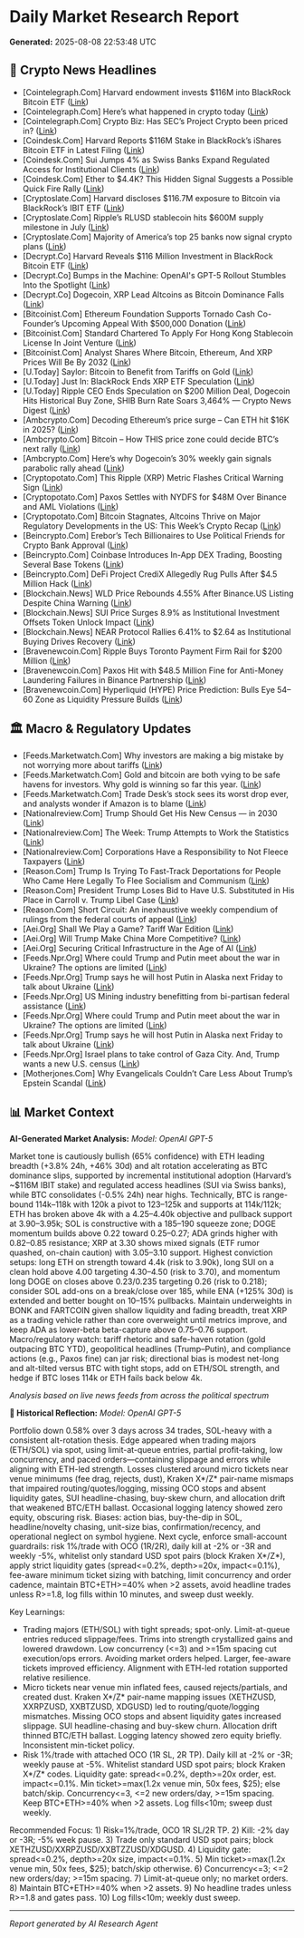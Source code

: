 # Daily Market Research Report
**Generated:** 2025-08-08 22:53:48 UTC

## 📰 Crypto News Headlines
- [Cointelegraph.Com] Harvard endowment invests $116M into BlackRock Bitcoin ETF ([Link](https://cointelegraph.com/news/harvard-endowment-blackrock-bitcoin-etf?utm_source=rss_feed&utm_medium=rss&utm_campaign=rss_partner_inbound))
- [Cointelegraph.Com] Here’s what happened in crypto today ([Link](https://cointelegraph.com/news/what-happened-in-crypto-today?utm_source=rss_feed&utm_medium=rss&utm_campaign=rss_partner_inbound))
- [Cointelegraph.Com] Crypto Biz: Has SEC’s Project Crypto been priced in? ([Link](https://cointelegraph.com/news/crypto-biz-has-sec-s-project-crypto-been-priced-in?utm_source=rss_feed&utm_medium=rss&utm_campaign=rss_partner_inbound))
- [Coindesk.Com] Harvard Reports $116M Stake in BlackRock’s iShares Bitcoin ETF in Latest Filing ([Link](https://www.coindesk.com/business/2025/08/08/harvard-reports-usd116m-stake-in-blackrock-s-ishares-bitcoin-etf-in-latest-filing))
- [Coindesk.Com] Sui Jumps 4% as Swiss Banks Expand Regulated Access for Institutional Clients ([Link](https://www.coindesk.com/markets/2025/08/08/sui-jumps-4-as-swiss-banks-expand-regulated-access-for-institutional-clients))
- [Coindesk.Com] Ether to $4.4K? This Hidden Signal Suggests a Possible Quick Fire Rally ([Link](https://www.coindesk.com/markets/2025/08/08/ether-to-usd4-4k-this-hidden-signal-suggests-a-possible-quick-fire-rally))
- [Cryptoslate.Com] Harvard discloses $116.7M exposure to Bitcoin via BlackRock’s IBIT ETF ([Link](https://cryptoslate.com/harvard-discloses-116-7m-exposure-to-bitcoin-via-blackrocks-ibit-etf/))
- [Cryptoslate.Com] Ripple’s RLUSD stablecoin hits $600M supply milestone in July ([Link](https://cryptoslate.com/ripples-rlusd-stablecoin-hits-600m-supply-milestone-in-july/))
- [Cryptoslate.Com] Majority of America’s top 25 banks now signal crypto plans ([Link](https://cryptoslate.com/majority-of-americas-top-25-banks-now-signal-crypto-plans/))
- [Decrypt.Co] Harvard Reveals $116 Million Investment in BlackRock Bitcoin ETF ([Link](https://decrypt.co/334366/harvard-116-million-blackrock-bitcoin-etf))
- [Decrypt.Co] Bumps in the Machine: OpenAI's GPT-5 Rollout Stumbles Into the Spotlight ([Link](https://decrypt.co/334358/openai-gpt-5-rollout-stumbles-spotlight))
- [Decrypt.Co] Dogecoin, XRP Lead Altcoins as Bitcoin Dominance Falls ([Link](https://decrypt.co/334343/dogecoin-xrp-lead-altcoins-bitcoin-dominance-falls))
- [Bitcoinist.Com] Ethereum Foundation Supports Tornado Cash Co-Founder’s Upcoming Appeal With $500,000 Donation ([Link](https://bitcoinist.com/ethereum-foundation-tornado-cash-co-founders-appeal/))
- [Bitcoinist.Com] Standard Chartered To Apply For Hong Kong Stablecoin License In Joint Venture ([Link](https://bitcoinist.com/standard-chartered-hong-kong-stablecoin-license/))
- [Bitcoinist.Com] Analyst Shares Where Bitcoin, Ethereum, And XRP Prices Will Be By 2032 ([Link](https://bitcoinist.com/bitcoin-ethereum-and-xrp-prices/))
- [U.Today] Saylor: Bitcoin to Benefit from Tariffs on Gold ([Link](https://u.today/saylor-bitcoin-to-benefit-from-tariffs-on-gold))
- [U.Today] Just In: BlackRock Ends XRP ETF Speculation ([Link](https://u.today/just-in-blackrock-ends-xrp-etf-speculation))
- [U.Today] Ripple CEO Ends Speculation on $200 Million Deal, Dogecoin Hits Historical Buy Zone, SHIB Burn Rate Soars 3,464% — Crypto News Digest ([Link](https://u.today/ripple-ceo-ends-speculation-on-200-million-deal-dogecoin-hits-historical-buy-zone-shib-burn-rate))
- [Ambcrypto.Com] Decoding Ethereum’s price surge – Can ETH hit $16K in 2025? ([Link](https://ambcrypto.com/decoding-ethereums-price-surge-can-eth-hit-16k-by-2025/))
- [Ambcrypto.Com] Bitcoin – How THIS price zone could decide BTC’s next rally ([Link](https://ambcrypto.com/bitcoin-how-this-price-zone-could-decide-btcs-next-rally/))
- [Ambcrypto.Com] Here’s why Dogecoin’s 30% weekly gain signals parabolic rally ahead ([Link](https://ambcrypto.com/heres-why-dogecoins-30-weekly-gain-signals-parabolic-rally-ahead/))
- [Cryptopotato.Com] This Ripple (XRP) Metric Flashes Critical Warning Sign ([Link](https://cryptopotato.com/this-ripple-xrp-metric-flashes-critical-warning-sign/))
- [Cryptopotato.Com] Paxos Settles with NYDFS for $48M Over Binance and AML Violations ([Link](https://cryptopotato.com/paxos-settles-with-nydfs-for-48m-over-binance-and-aml-violations/))
- [Cryptopotato.Com] Bitcoin Stagnates, Altcoins Thrive on Major Regulatory Developments in the US: This Week’s Crypto Recap ([Link](https://cryptopotato.com/bitcoin-stagnates-altcoins-thrive-on-major-regulatory-developments-in-the-us-this-weeks-crypto-recap/))
- [Beincrypto.Com] Erebor’s Tech Billionaires to Use Political Friends for Crypto Bank Approval ([Link](https://beincrypto.com/crypto-bank-erebor-occ-approval-rumors/))
- [Beincrypto.Com] Coinbase Introduces In-App DEX Trading, Boosting Several Base Tokens ([Link](https://beincrypto.com/coinbase-dex-integration-base-tokens/))
- [Beincrypto.Com] DeFi Project CrediX Allegedly Rug Pulls After $4.5 Million Hack ([Link](https://beincrypto.com/credix-defi-exit-scam-after-hack/))
- [Blockchain.News] WLD Price Rebounds 4.55% After Binance.US Listing Despite China Warning ([Link](https://Blockchain.News/news/20250808-wld-price-rebounds-455-after-binanceus-listing-despite-china-warning))
- [Blockchain.News] SUI Price Surges 8.9% as Institutional Investment Offsets Token Unlock Impact ([Link](https://Blockchain.News/news/20250808-sui-price-surges-89-as-institutional-investment-offsets-token-unlock))
- [Blockchain.News] NEAR Protocol Rallies 6.41% to $2.64 as Institutional Buying Drives Recovery ([Link](https://Blockchain.News/news/20250808-near-protocol-rallies-641-to-264-as-institutional-buying-drives))
- [Bravenewcoin.Com] Ripple Buys Toronto Payment Firm Rail for $200 Million ([Link](https://bravenewcoin.com/insights/ripple-buys-toronto-payment-firm-rail-for-200-million))
- [Bravenewcoin.Com] Paxos Hit with $48.5 Million Fine for Anti-Money Laundering Failures in Binance Partnership ([Link](https://bravenewcoin.com/insights/paxos-hit-with-48-5-million-fine-for-anti-money-laundering-failures-in-binance-partnership))
- [Bravenewcoin.Com] Hyperliquid (HYPE) Price Prediction: Bulls Eye $54–$60 Zone as Liquidity Pressure Builds ([Link](https://bravenewcoin.com/insights/hyperliquid-hype-price-prediction-bulls-eye-54-60-zone-as-liquidity-pressure-builds))

## 🏛️ Macro & Regulatory Updates
- [Feeds.Marketwatch.Com] Why investors are making a big mistake by not worrying more about tariffs ([Link](https://www.marketwatch.com/story/investors-are-now-less-concerned-about-tariffs-than-the-economy-says-bofa-survey-why-that-could-be-a-mistake-8798a2ac?mod=mw_rss_topstories))
- [Feeds.Marketwatch.Com] Gold and bitcoin are both vying to be safe havens for investors. Why gold is winning so far this year. ([Link](https://www.marketwatch.com/story/gold-and-bitcoin-are-both-vying-to-be-safe-havens-for-investors-why-gold-is-winning-so-far-this-year-42e5fc9e?mod=mw_rss_topstories))
- [Feeds.Marketwatch.Com] Trade Desk’s stock sees its worst drop ever, and analysts wonder if Amazon is to blame ([Link](https://www.marketwatch.com/story/trade-desks-stock-may-see-its-worst-drop-ever-and-analysts-wonder-if-amazon-is-to-blame-e0f52f38?mod=mw_rss_topstories))
- [Nationalreview.Com] Trump Should Get His New Census — in 2030 ([Link](https://www.nationalreview.com/2025/08/trump-should-get-his-new-census-in-2030/))
- [Nationalreview.Com] The Week: Trump Attempts to Work the Statistics ([Link](https://www.nationalreview.com/2025/08/the-week-trump-attempts-to-work-the-statistics/))
- [Nationalreview.Com] Corporations Have a Responsibility to Not Fleece Taxpayers ([Link](https://www.nationalreview.com/2025/08/corporations-have-a-responsibility-to-not-fleece-taxpayers/))
- [Reason.Com] Trump Is Trying To Fast-Track Deportations for People Who Came Here Legally To Flee Socialism and Communism ([Link](https://reason.com/2025/08/08/they-fled-socialism-and-came-to-the-u-s-legally-now-the-trump-administration-is-trying-to-deport-them/))
- [Reason.Com] President Trump Loses Bid to Have U.S. Substituted in His Place in Carroll v. Trump Libel Case ([Link](https://reason.com/volokh/2025/08/08/president-trump-loses-bid-to-have-u-s-substituted-in-his-place-in-carroll-v-trump-libel-case/))
- [Reason.Com] Short Circuit: An inexhaustive weekly compendium of rulings from the federal courts of appeal ([Link](https://reason.com/volokh/2025/08/08/short-circuit-an-inexhaustive-weekly-compendium-of-rulings-from-the-federal-courts-of-appeal-20/))
- [Aei.Org] Shall We Play a Game? Tariff War Edition ([Link](https://www.aei.org/economics/shall-we-play-a-game-tariff-war-edition/))
- [Aei.Org] Will Trump Make China More Competitive? ([Link](https://www.aei.org/foreign-and-defense-policy/will-trump-make-china-more-competitive/))
- [Aei.Org] Securing Critical Infrastructure in the Age of AI ([Link](https://www.aei.org/technology-and-innovation/ai-in-the-cyber-trenches-the-next-frontier-for-critical-infrastructure-security/))
- [Feeds.Npr.Org] Where could Trump and Putin meet about the war in Ukraine? The options are limited ([Link](https://www.npr.org/2025/08/08/nx-s1-5496518/trump-putin-ukraine-war-meeting-icc))
- [Feeds.Npr.Org] Trump says he will host Putin in Alaska next Friday to talk about Ukraine ([Link](https://www.npr.org/2025/08/08/nx-s1-5347716/trump-putin-meeting))
- [Feeds.Npr.Org] US Mining industry benefitting from bi-partisan federal assistance ([Link](https://www.npr.org/2025/08/08/nx-s1-5418455/us-mining-industry-benefitting-from-bi-partisan-federal-assistance))
- [Feeds.Npr.Org] Where could Trump and Putin meet about the war in Ukraine? The options are limited ([Link](https://www.npr.org/2025/08/08/nx-s1-5496518/trump-putin-ukraine-war-meeting-icc))
- [Feeds.Npr.Org] Trump says he will host Putin in Alaska next Friday to talk about Ukraine ([Link](https://www.npr.org/2025/08/08/nx-s1-5347716/trump-putin-meeting))
- [Feeds.Npr.Org] Israel plans to take control of Gaza City. And, Trump wants a new U.S. census ([Link](https://www.npr.org/2025/08/08/g-s1-81655/up-first-newsletter-gaza-occupation-israel-texas-redistricting-census))
- [Motherjones.Com] Why Evangelicals Couldn’t Care Less About Trump’s Epstein Scandal ([Link](https://www.motherjones.com/politics/2025/08/why-evangelicals-couldnt-care-less-about-trumps-epstein-scandal/))

## 📊 Market Context
**AI-Generated Market Analysis:**
_Model: OpenAI GPT-5_

Market tone is cautiously bullish (65% confidence) with ETH leading breadth (+3.8% 24h, +46% 30d) and alt rotation accelerating as BTC dominance slips, supported by incremental institutional adoption (Harvard’s ~$116M IBIT stake) and regulated access headlines (SUI via Swiss banks), while BTC consolidates (-0.5% 24h) near highs. Technically, BTC is range-bound 114k–118k with 120k a pivot to 123–125k and supports at 114k/112k; ETH has broken above 4k with a 4.25–4.40k objective and pullback support at 3.90–3.95k; SOL is constructive with a 185–190 squeeze zone; DOGE momentum builds above 0.22 toward 0.25–0.27; ADA grinds higher with 0.82–0.85 resistance; XRP at 3.30 shows mixed signals (ETF rumor quashed, on-chain caution) with 3.05–3.10 support. Highest conviction setups: long ETH on strength toward 4.4k (risk to 3.90k), long SUI on a clean hold above 4.00 targeting 4.30–4.50 (risk to 3.70), and momentum long DOGE on closes above 0.23/0.235 targeting 0.26 (risk to 0.218); consider SOL add-ons on a break/close over 185, while ENA (+125% 30d) is extended and better bought on 10–15% pullbacks. Maintain underweights in BONK and FARTCOIN given shallow liquidity and fading breadth, treat XRP as a trading vehicle rather than core overweight until metrics improve, and keep ADA as lower-beta beta-capture above 0.75–0.76 support. Macro/regulatory watch: tariff rhetoric and safe-haven rotation (gold outpacing BTC YTD), geopolitical headlines (Trump–Putin), and compliance actions (e.g., Paxos fine) can jar risk; directional bias is modest net-long and alt-tilted versus BTC with tight stops, add on ETH/SOL strength, and hedge if BTC loses 114k or ETH fails back below 4k.

*Analysis based on live news feeds from across the political spectrum*

**🧠 Historical Reflection:**
_Model: OpenAI GPT-5_

Portfolio down 0.58% over 3 days across 34 trades, SOL-heavy with a consistent alt-rotation thesis. Edge appeared when trading majors (ETH/SOL) via spot, using limit-at-queue entries, partial profit-taking, low concurrency, and paced orders—containing slippage and errors while aligning with ETH-led strength. Losses clustered around micro tickets near venue minimums (fee drag, rejects, dust), Kraken X*/Z* pair-name mismaps that impaired routing/quotes/logging, missing OCO stops and absent liquidity gates, SUI headline-chasing, buy-skew churn, and allocation drift that weakened BTC/ETH ballast. Occasional logging latency showed zero equity, obscuring risk. Biases: action bias, buy-the-dip in SOL, headline/novelty chasing, unit-size bias, confirmation/recency, and operational neglect on symbol hygiene. Next cycle, enforce small-account guardrails: risk 1%/trade with OCO (1R/2R), daily kill at -2% or -3R and weekly -5%, whitelist only standard USD spot pairs (block Kraken X*/Z*), apply strict liquidity gates (spread<=0.2%, depth>=20x, impact<=0.1%), fee-aware minimum ticket sizing with batching, limit concurrency and order cadence, maintain BTC+ETH>=40% when >2 assets, avoid headline trades unless R>=1.8, log fills within 10 minutes, and sweep dust weekly.

Key Learnings:
- Trading majors (ETH/SOL) with tight spreads; spot-only. Limit-at-queue entries reduced slippage/fees. Trims into strength crystallized gains and lowered drawdown. Low concurrency (<=3) and >=15m spacing cut execution/ops errors. Avoiding market orders helped. Larger, fee-aware tickets improved efficiency. Alignment with ETH-led rotation supported relative resilience.
- Micro tickets near venue min inflated fees, caused rejects/partials, and created dust. Kraken X*/Z* pair-name mapping issues (XETHZUSD, XXRPZUSD, XXBTZUSD, XDGUSD) led to routing/quote/logging mismatches. Missing OCO stops and absent liquidity gates increased slippage. SUI headline-chasing and buy-skew churn. Allocation drift thinned BTC/ETH ballast. Logging latency showed zero equity briefly. Inconsistent min-ticket policy.
- Risk 1%/trade with attached OCO (1R SL, 2R TP). Daily kill at -2% or -3R; weekly pause at -5%. Whitelist standard USD spot pairs; block Kraken X*/Z* codes. Liquidity gate: spread<=0.2%, depth>=20x order, est. impact<=0.1%. Min ticket>=max(1.2x venue min, 50x fees, $25); else batch/skip. Concurrency<=3, <=2 new orders/day, >=15m spacing. Keep BTC+ETH>=40% when >2 assets. Log fills<10m; sweep dust weekly.

Recommended Focus: 1) Risk=1%/trade, OCO 1R SL/2R TP. 2) Kill: -2% day or -3R; -5% week pause. 3) Trade only standard USD spot pairs; block XETHZUSD/XXRPZUSD/XXBTZZUSD/XDGUSD. 4) Liquidity gate: spread<=0.2%, depth>=20x size, impact<=0.1%. 5) Min ticket>=max(1.2x venue min, 50x fees, $25); batch/skip otherwise. 6) Concurrency<=3; <=2 new orders/day; >=15m spacing. 7) Limit-at-queue only; no market orders. 8) Maintain BTC+ETH>=40% when >2 assets. 9) No headline trades unless R>=1.8 and gates pass. 10) Log fills<10m; weekly dust sweep.


---
*Report generated by AI Research Agent*